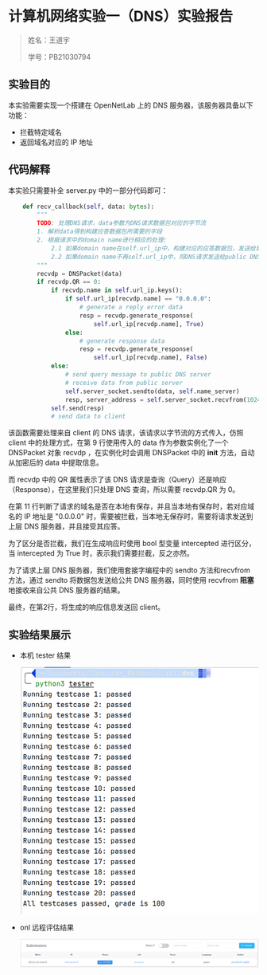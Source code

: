 # 计算机网络实验一（DNS）实验报告

> 姓名：王道宇
>
> 学号：PB21030794

## 实验目的

本实验需要实现一个搭建在 OpenNetLab 上的 DNS 服务器，该服务器具备以下功能：

- 拦截特定域名
- 返回域名对应的 IP 地址

## 代码解释

本实验只需要补全 server.py 中的一部分代码即可：

```python
    def recv_callback(self, data: bytes):
        """
        TODO: 处理DNS请求，data参数为DNS请求数据包对应的字节流
        1. 解析data得到构建应答数据包所需要的字段
        2. 根据请求中的domain name进行相应的处理:
            2.1 如果domain name在self.url_ip中，构建对应的应答数据包，发送给客户端
            2.2 如果domain name不再self.url_ip中，将DNS请求发送给public DNS server
        """
        recvdp = DNSPacket(data)
        if recvdp.QR == 0:
            if recvdp.name in self.url_ip.keys():
                if self.url_ip[recvdp.name] == "0.0.0.0":
                    # generate a reply error data
                    resp = recvdp.generate_response(
                        self.url_ip[recvdp.name], True)
                else:
                    # generate response data
                    resp = recvdp.generate_response(
                        self.url_ip[recvdp.name], False)
            else:
                # send query message to public DNS server
                # receive data from public server
                self.server_socket.sendto(data, self.name_server)
                resp, server_address = self.server_socket.recvfrom(1024)
            self.send(resp)
            # send data to client
```

该函数需要处理来自 client 的 DNS 请求，该请求以字节流的方式传入，仿照 client 中的处理方式，在第 9 行使用传入的 data 作为参数实例化了一个 DNSPacket 对象 recvdp ，在实例化时会调用 DNSPacket 中的 __init__ 方法，自动从加密后的 data 中提取信息。

而 recvdp 中的 QR 属性表示了该 DNS 请求是查询（Query）还是响应（Response），在这里我们只处理 DNS 查询，所以需要 recvdp.QR 为 0。

在第 11 行判断了请求的域名是否在本地有保存，并且当本地有保存时，若对应域名的 IP 地址是 "0.0.0.0" 时，需要被拦截，当本地无保存时，需要将请求发送到上层 DNS 服务器，并且接受其应答。

为了区分是否拦截，我们在生成响应时使用 bool 型变量 intercepted 进行区分，当 intercepted 为 True 时，表示我们需要拦截，反之亦然。

为了请求上层 DNS 服务器，我们使用套接字编程中的 sendto 方法和recvfrom 方法，通过 sendto 将数据包发送给公共 DNS 服务器，同时使用 recvfrom **阻塞**地接收来自公共 DNS 服务器的结果。

最终，在第2行，将生成的响应信息发送回 client。

## 实验结果展示

- 本机 tester 结果

  ![](assets/1.png)

- onl 远程评估结果

  ![](assets/2.png)

